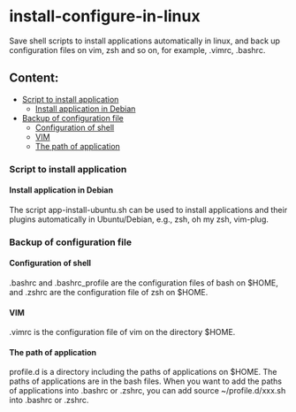 # install-configure-in-linux
Save shell scripts to install applications automatically in linux, and back up configuration files on vim, zsh and so on, for example, .vimrc, .bashrc. 
## Content:
- [Script to install application](#Script-to-install-application)
  - [Install application in Debian](#Install-application-in-Debian)
- [Backup of configuration file](#Backup-of-configuration-file)
  - [Configuration of shell](#Configuration-of-shell)
  - [VIM](#vim)
  - [The path of application](#The-path-of-application)

### Script to install application
#### Install application in Debian
The script app-install-ubuntu.sh can be used to install applications and their plugins automatically in Ubuntu/Debian, e.g., zsh, oh my zsh, vim-plug.  

### Backup of configuration file
#### Configuration of shell
.bashrc and .bashrc_profile are the configuration files of bash on $HOME, and .zshrc are the configuration file of zsh on $HOME.
#### VIM
.vimrc is the configuration file of vim on the directory $HOME.
#### The path of application
profile.d is a directory including the paths of applications on $HOME. The paths of applications are in the bash files. When you want to add the paths of applications into .bashrc or .zshrc, you can add source ~/profile.d/xxx.sh into .bashrc or .zshrc.
